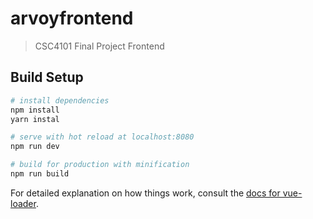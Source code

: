 # arvoyfrontend

> CSC4101 Final Project Frontend

## Build Setup

``` bash
# install dependencies
npm install
yarn instal

# serve with hot reload at localhost:8080
npm run dev

# build for production with minification
npm run build
```

For detailed explanation on how things work, consult the [docs for vue-loader](http://vuejs.github.io/vue-loader).
